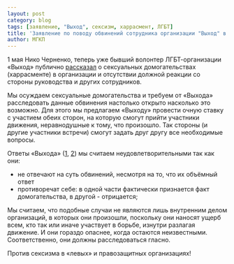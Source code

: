 ```yaml
---
layout: post
category: blog
tags: [заявление, "Выход", сексизм, харрасмент, ЛГБТ]
title: 'Заявление по поводу обвинений сотрудника организации "Выход" в сексуальных домогательствах'
author: МГКП
---
```


1 мая Нико Черненко, теперь уже бывший волонтер ЛГБТ-организации «Выход» публично [рассказал](https://www.facebook.com/nikoshechko/posts/2402364249815729?tn=K-R) о сексуальных домогательствах (харрасменте) в организации и отсутствии должной реакции со стороны руководства и других сотрудников.

Мы осуждаем сексуальные домогательства и требуем от «Выхода» расследовать данные обвинения настолько открыто насколько это возможно. Для этого мы предлагаем «Выходу» провести очную ставку с участием обеих сторон, на которую смогут прийти участники движения, неравнодушные к тому, что произошло. Так стороны (и другие участники встречи) смогут задать друг другу все необходимые вопросы.

Ответы «Выхода» ([1](https://www.facebook.com/comingoutspb/posts/2831328336908278?tn=K-R), [2](https://www.facebook.com/comingoutspb/posts/2838225726218539?xts[0]=68.ARDijc7QlKbd4GngnPA1dRoA2I6aTDqHrXt2NVzg3TREM8T1og04JxBcdBVI-0YAkzCNCN1MrxLtXciLSzxipiRw-UNb840t-iSc4OxyR2_F2fIdk7PUTAsT4lfIXE47yK3KqWBLNzqXZsGdjjSJzfKzc6nU7vUeIg5WeVesyhW7WcMP1g32eIzjBHd8pAVok90f-yTAp75sOTRiSAiKG7HsCESHOcpp5-waBj01PYZr8FRBt1iTa8WPGj5-_rBiD0d5t6iUn7OYC1ooLLeBLYgqg6qrMESEvUKGR_Ojbiqfgug1vQPEGHmxNtky2TgM4JKnR1cp6VevOaGffV9exg&tn=-R)) мы считаем неудовлетворительными так как они:

- не отвечают на суть обвинений, несмотря на то, что их объёмный ответ
- противоречат себе: в одной части фактически признается факт домогательства, в другой - отрицается;

Мы считаем, что подобные случаи не являются лишь внутренним делом организаций, в которых они произошли, поскольку они наносят ущерб всем, кто так или иначе участвует в борьбе, изнутри разлагая движение. И они гораздо опаснее, когда остаются неизвестными. Соответственно, они должны расследоваться гласно.

Против сексизма в «левых» и правозащитных организациях!
